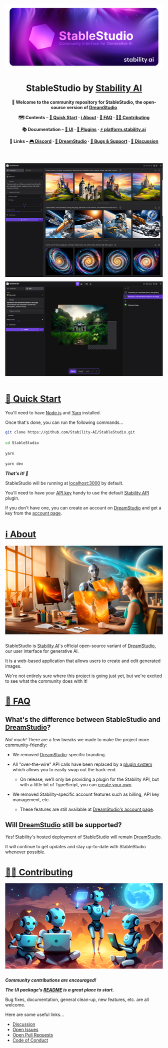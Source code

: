 <div align="center">

![StableStudio](./misc/Banner.png)

# StableStudio by [Stability AI](https://stability.ai/)

**👋 Welcome to the community repository for StableStudio, the open-source version of [DreamStudio](https://www.dreamstudio.ai)**

**🗺 Contents – [🚀 Quick Start](#quick-start) · [ℹ️ About](#about) · [🙋 FAQ](#faq) · [🧑‍💻 Contributing](#contributing)**

**📚 Documentation – [🎨 UI](./packages/stablestudio-ui/README.md) · [🔌 Plugins](./packages/stablestudio-plugin/README.md) · <a href="https://platform.stability.ai" target="_blank">⚡️ platform.stability.ai</a>**

**🔗 Links – <a href="https://discord.gg/wHM9XjyVpU" target="_blank">🎮 Discord</a> · <a href="https://dreamstudio.ai" target="_blank">🌈 DreamStudio</a> · <a href="https://github.com/Stability-AI/StableStudio/issues">🛟 Bugs & Support</a> · <a href="https://github.com/Stability-AI/StableStudio/discussions">💬 Discussion</a>**

</div>

<div align="center" style="display: flex; flex-wrap: wrap; justify-content: center; align-items: center; gap: 1em; margin: 4em 0;">
  <img src="./misc/GenerateScreenshot.png" style="width: 400px; max-width: 600px; flex-grow: 1;" />
  <img src="./misc/EditScreenshot.png" style="width: 400px; max-width: 600px; flex-grow: 1;" />
</div>

# <a id="quick-start" href="#quick-start">🚀 Quick Start</a>

You'll need to have [Node.js](https://nodejs.org/en/) and [Yarn](https://yarnpkg.com/) installed.

Once that's done, you can run the following commands...

```bash
git clone https://github.com/Stability-AI/StableStudio.git

cd StableStudio

yarn

yarn dev
```

_**That's it! 🎉**_

StableStudio will be running at [localhost:3000](http://localhost:3000) by default.

You'll need to have your [API key](https://platform.stability.ai/docs/getting-started/authentication) handy to use the default [Stability API](https://platform.stability.ai/docs/getting-started) plugin.

If you don't have one, you can create an account on [DreamStudio](https://dreamstudio.ai) and get a key from the [account page](https://dreamstudio.ai/account).

# <a id="about" href="#about">ℹ️ About</a>

<div style="display: flex; justify-content: center; align-items: center; gap: 1em; margin: 0 0 2em 0;">
  <img src="./misc/PainterWithRobot.png" style="flex-grow: 1; flex-shrink: 1;" />
</div>

StableStudio is [Stability AI](https://stability.ai)'s official open-source variant of [DreamStudio](https://www.dreamstudio.ai), our user interface for generative AI.

It is a web-based application that allows users to create and edit generated images.

We're not entirely sure where this project is going just yet, but we're excited to see what the community does with it!

# <a id="faq" href="#faq">🙋 FAQ</a>

## What's the difference between StableStudio and [DreamStudio](https://dreamstudio.ai)?

_Not much!_ There are a few tweaks we made to make the project more community-friendly:

- We removed [DreamStudio](https://dreamstudio.ai)-specific branding.

- All "over-the-wire" API calls have been replaced by a [plugin system](./packages/stablestudio-plugin/README.md) which allows you to easily swap out the back-end.

  - On release, we'll only be providing a plugin for the Stability API, but with a little bit of TypeScript, you can [create your own](./packages/stablestudio-plugin/README.md).

- We removed Stability-specific account features such as billing, API key management, etc.

  - These features are still available at [DreamStudio's account page](https://dreamstudio.ai/account).

## Will [DreamStudio](https://dreamstudio.ai) still be supported?

_Yes!_ Stability's hosted deployment of StableStudio will remain [DreamStudio](https://dreamstudio.ai).

It will continue to get updates and stay up-to-date with StableStudio whenever possible.

# <a id="contributing" href="#contributing">🧑‍💻 Contributing</a>

<div style="display: flex; justify-content: center; align-items: center; gap: 1em; margin: 0 0 2em 0;">
  <img src="./misc/ProgrammingRobots.png" style="flex-grow: 1; flex-shrink: 1;" />
</div>

_**Community contributions are encouraged!**_

_**The UI package's [README](./packages/stablestudio-ui/README.md) is a great place to start.**_

Bug fixes, documentation, general clean-up, new features, etc. are all welcome.

Here are some useful links...

- [Discussion](https://github.com/Stability-AI/StableStudio/discussions)
- [Open Issues](https://github.com/Stability-AI/StableStudio/issues)
- [Open Pull Requests](https://github.com/Stability-AI/StableStudio/pulls)
- [Code of Conduct](./CODE_OF_CONDUCT.md)
